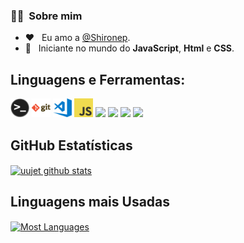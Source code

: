 <h3> 👨‍🦰 &nbsp;Sobre mim </h3>

- :heart: &nbsp; Eu amo a <a href="https://github.com/Shironep">@Shironep</a>.
- 🌱 &nbsp; Iniciante no mundo do **JavaScript**, **Html** e **CSS**.

## **Linguagens e Ferramentas:**  

<code><img height="30" src="https://raw.githubusercontent.com/github/explore/80688e429a7d4ef2fca1e82350fe8e3517d3494d/topics/terminal/terminal.png"></code>
<code><img height="30" src="https://raw.githubusercontent.com/github/explore/80688e429a7d4ef2fca1e82350fe8e3517d3494d/topics/git/git.png"></code>
<code><img height="30" src="https://raw.githubusercontent.com/github/explore/80688e429a7d4ef2fca1e82350fe8e3517d3494d/topics/visual-studio-code/visual-studio-code.png"></code>
<code><img height="30" src="https://raw.githubusercontent.com/github/explore/80688e429a7d4ef2fca1e82350fe8e3517d3494d/topics/javascript/javascript.png"></code>
<code><img height="30" src="https://bit.ly/3gP4Qgx"></code>
<code><img height="30" src="https://bit.ly/37iML7j"></code>
<code><img height="30" src="https://cutt.ly/YQukyil"></code>
<code><img height="30" src="https://bit.ly/3nlY4kZ"></code>

## **GitHub Estatísticas**

<a href="https://github.com/Yuujet">
 <img align="center" src="https://github-readme-stats.vercel.app/api?username=yuujet&show_icons=true&theme=dracula&line_height=27" alt="uujet github stats"/>
</a>

## **Linguagens mais Usadas**

<a href="https://github.com/Yuujet">
 <img align="center" src="https://github-readme-stats.vercel.app/api/top-langs/?username=yuujet&include_all_commits=true&count_private=true&show_icons=true&theme=dracula&line_height=27" alt="Most Languages">
</a>
